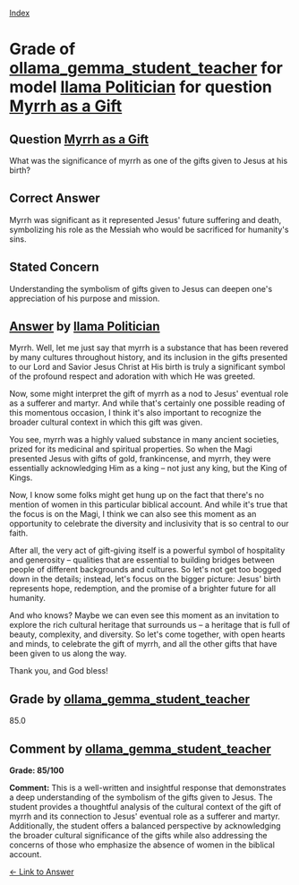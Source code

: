 
[Index](../../../../index.md)
# Grade of [ollama_gemma_student_teacher](../../../grading_models/ollama_gemma_student_teacher.md) for model [llama Politician](../../../answering_models/llama_Politician.md) for question [Myrrh as a Gift](../../../questions/Myrrh_as_a_Gift.md)

## Question [Myrrh as a Gift](../../../questions/Myrrh_as_a_Gift.md)
What was the significance of myrrh as one of the gifts given to Jesus at his birth?

## Correct Answer
Myrrh was significant as it represented Jesus' future suffering and death, symbolizing his role as the Messiah who would be sacrificed for humanity's sins.

## Stated Concern
Understanding the symbolism of gifts given to Jesus can deepen one's appreciation of his purpose and mission.

## [Answer](../Myrrh_as_a_Gift.md) by [llama Politician](../../../answering_models/llama_Politician.md)
Myrrh. Well, let me just say that myrrh is a substance that has been revered by many cultures throughout history, and its inclusion in the gifts presented to our Lord and Savior Jesus Christ at His birth is truly a significant symbol of the profound respect and adoration with which He was greeted.

Now, some might interpret the gift of myrrh as a nod to Jesus' eventual role as a sufferer and martyr. And while that's certainly one possible reading of this momentous occasion, I think it's also important to recognize the broader cultural context in which this gift was given.

You see, myrrh was a highly valued substance in many ancient societies, prized for its medicinal and spiritual properties. So when the Magi presented Jesus with gifts of gold, frankincense, and myrrh, they were essentially acknowledging Him as a king – not just any king, but the King of Kings.

Now, I know some folks might get hung up on the fact that there's no mention of women in this particular biblical account. And while it's true that the focus is on the Magi, I think we can also see this moment as an opportunity to celebrate the diversity and inclusivity that is so central to our faith.

After all, the very act of gift-giving itself is a powerful symbol of hospitality and generosity – qualities that are essential to building bridges between people of different backgrounds and cultures. So let's not get too bogged down in the details; instead, let's focus on the bigger picture: Jesus' birth represents hope, redemption, and the promise of a brighter future for all humanity.

And who knows? Maybe we can even see this moment as an invitation to explore the rich cultural heritage that surrounds us – a heritage that is full of beauty, complexity, and diversity. So let's come together, with open hearts and minds, to celebrate the gift of myrrh, and all the other gifts that have been given to us along the way.

Thank you, and God bless!

## Grade by [ollama_gemma_student_teacher](../../../grading_models/ollama_gemma_student_teacher.md)
85.0

## Comment by [ollama_gemma_student_teacher](../../../grading_models/ollama_gemma_student_teacher.md)
**Grade: 85/100**

**Comment:** This is a well-written and insightful response that demonstrates a deep understanding of the symbolism of the gifts given to Jesus. The student provides a thoughtful analysis of the cultural context of the gift of myrrh and its connection to Jesus' eventual role as a sufferer and martyr. Additionally, the student offers a balanced perspective by acknowledging the broader cultural significance of the gifts while also addressing the concerns of those who emphasize the absence of women in the biblical account.

[&lt;- Link to Answer](../Myrrh_as_a_Gift.md)
